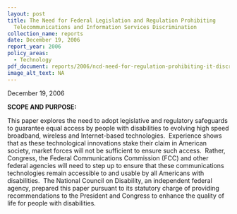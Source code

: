 ```yaml
---
layout: post
title: The Need for Federal Legislation and Regulation Prohibiting
  Telecommunications and Information Services Discrimination
collection_name: reports
date: December 19, 2006
report_year: 2006
policy_areas:
  - Technology
pdf_document: reports/2006/ncd-need-for-regulation-prohibiting-it-discrimination-2006.pdf
image_alt_text: NA
---
```

D﻿ecember 19, 2006

**S﻿COPE AND PURPOSE:**

This paper explores the need to adopt legislative and regulatory safeguards to guarantee equal access by people with disabilities to evolving high speed broadband, wireless and Internet-based technologies.  Experience shows that as these technological innovations stake their claim in American society, market forces will not be sufficient to ensure such access.  Rather, Congress, the Federal Communications Commission (FCC) and other federal agencies will need to step up to ensure that these communications technologies remain accessible to and usable by all Americans with disabilities.  The National Council on Disability, an independent federal agency, prepared this paper pursuant to its statutory charge of providing recommendations to the President and Congress to enhance the quality of life for people with disabilities.